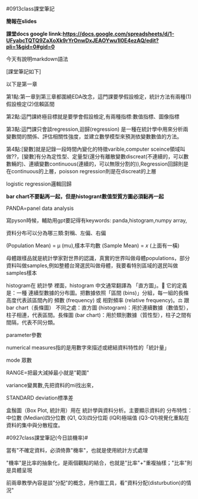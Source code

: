 #0913class課堂筆記

**簡報在slides**

**課堂docs google linnk:https://docs.google.com/spreadsheets/d/1-UFyabcTQTQ9ZaXoXk9rYrOnwDxJEAOYwu1l0E4ezAQ/edit?pli=1&gid=0#gid=0**

今天有說明markdown語法

[課堂筆記如下]

以下是第一章

第1點:第一章到第三章都圍繞EDA改念，這門課要學假設檢定，統計方法有兩種(1)假設檢定(2)信賴區間

第2點:這門課終極目標就是要學會假設檢定,有兩種指標:數值指標、圖像指標

第3點:這門課只會談regression,迴歸(regression) 是一種在統計學中用來分析兩變數間的關係、評估相關性強度，並建立數學模型來預測依變數數值的方法。

第4點:[變數]就是記錄一段時間內變化的特徵varible,computer sceince領域叫做??，[變數]有分為定性型、定量型(還分有離散變數discreat(不連續的，可以數數輛的)、連續變數continuous(連續的，可以無限分割的)),Regression回歸則是在continuous的上層，poisson regression則是在discreat的上層

logistic regression邏輯回歸

**bar chart不要黏再一起，但是histogrant數值型質方圖必須黏再一起**

PANDA=panel data analysis

寫pyson時候，輔助用gpt要記得有keywords: panda,histogram,numpy array,

資料分布可以分為哪三類:對稱、左偏、右偏

(Population Mean) = μ (mu),樣本平均數 (Sample Mean) = 𝑥 (上面有一橫)

母體跟樣品就是統計學家對世界的認識，真實的世界叫做母體populations，部分資料叫做samples,例如整體台灣選民叫做母體，我要看特別區域的選民叫做samples樣本

histogram在 統計學 裡面，histogram 中文通常翻譯為 「直方圖」。📌 它的定義是：一種 連續型數據的分布圖。把數據依照「區間 (bins)」分組，每一組的長條高度代表該區間內的 頻數 (frequency) 或 相對頻率 (relative frequency)。⚖️ 跟 bar chart（長條圖） 不同之處：直方圖 (histogram)：用於連續數據（數值型），柱子相連，代表區間。長條圖 (bar chart)：用於類別數據（質性型），柱子之間有間隔，代表不同分類。

parameter參數

numerical measures指的是用數字來描述或總結資料特性的「統計量」

mode 眾數

RANGE=把最大減掉最小就是"範圍"

variance變異數,先把資料的mi找出來，

STANDARD deviation標準差

盒鬚圖（Box Plot, 統計用）用在 統計學與資料分析。主要顯示資料的 分布特性：中位數 (Median)四分位數 (Q1, Q3)四分位距 (IQR)極端值 (Q3-Q1)視覺化重點在 資料的集中與分散程度。

#0927class課堂筆記(今日談機率)#

當有"不確定資料，必須倚靠"機率"，也就是使用統計方式處理

"機率"是比率的抽象化，是兩個觀點的結合，也就是"比率"+"重複抽樣；"比率"則是具體呈現

前兩章教學內容是談"分配"的概念，用作圖工具，看"資料分配(disturbution)的情況"


